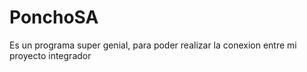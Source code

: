 # PonchoSA
Es un programa super genial, para poder realizar la conexion entre mi proyecto integrador
